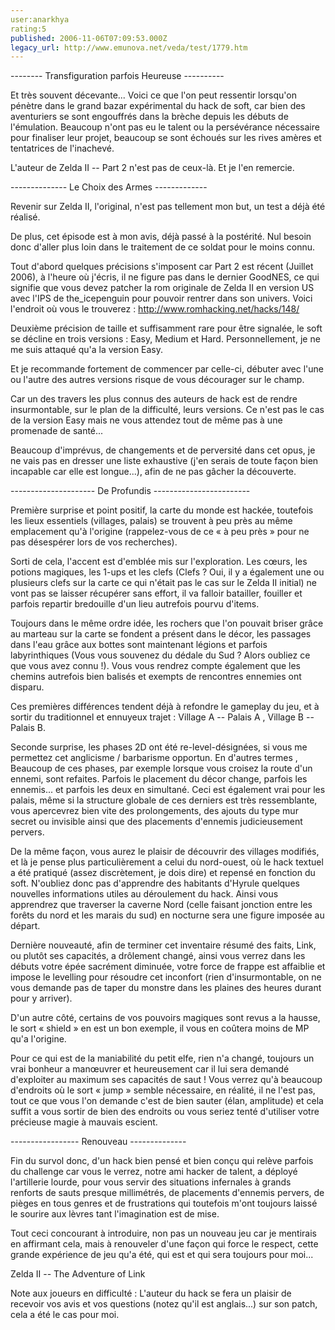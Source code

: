 ```yaml
---
user:anarkhya
rating:5
published: 2006-11-06T07:09:53.000Z
legacy_url: http://www.emunova.net/veda/test/1779.htm
---
```

-------- Transfiguration parfois Heureuse ----------  

  

Et très souvent décevante... Voici ce que l'on peut ressentir lorsqu'on pénètre dans le grand bazar expérimental du hack de soft, car bien des aventuriers se sont engouffrés dans la brèche depuis les débuts de l'émulation. Beaucoup n'ont pas eu le talent ou la persévérance nécessaire pour finaliser leur projet, beaucoup se sont échoués sur les rives amères et tentatrices de l'inachevé.  

  

L'auteur de Zelda II -- Part 2 n'est pas de ceux-là. Et je l'en remercie.  

  

  

-------------- Le Choix des Armes -------------  

  

Revenir sur Zelda II, l'original, n'est pas tellement mon but, un test a déjà été réalisé.  

De plus, cet épisode est à mon avis, déjà passé à la postérité. Nul besoin donc d'aller plus loin dans le traitement de ce soldat pour le moins connu.  

  

Tout d'abord quelques précisions s'imposent car Part 2 est récent (Juillet 2006), à l'heure où j'écris, il ne figure pas dans le dernier GoodNES, ce qui signifie que vous devez patcher la rom originale de Zelda II en version US avec l'IPS de the\_icepenguin pour pouvoir rentrer dans son univers. Voici l'endroit où vous le trouverez : http://www.romhacking.net/hacks/148/  

  

Deuxième précision de taille et suffisamment rare pour être signalée, le soft se décline en trois versions : Easy, Medium et Hard. Personnellement, je ne me suis attaqué qu'a la version Easy.  

Et je recommande fortement de commencer par celle-ci, débuter avec l'une ou l'autre des autres versions risque de vous décourager sur le champ.  

Car un des travers les plus connus des auteurs de hack est de rendre insurmontable, sur le plan de la difficulté, leurs versions. Ce n'est pas le cas de la version Easy mais ne vous attendez tout de même pas à une promenade de santé...  

  

Beaucoup d'imprévus, de changements et de perversité dans cet opus, je ne vais pas en dresser une liste exhaustive (j'en serais de toute façon bien incapable car elle est longue...), afin de ne pas gâcher la découverte.  

  

  

--------------------- De Profundis ------------------------  

  

Première surprise et point positif, la carte du monde est hackée, toutefois les lieux essentiels (villages, palais) se trouvent à peu près au même emplacement qu'à l'origine (rappelez-vous de ce « à peu près » pour ne pas désespérer lors de vos recherches).  

Sorti de cela, l'accent est d'emblée mis sur l'exploration. Les cœurs, les potions magiques, les 1-ups et les clefs (Clefs ? Oui, il y a également une ou plusieurs clefs sur la carte ce qui n'était pas le cas sur le Zelda II initial) ne vont pas se laisser récupérer sans effort, il va falloir batailler, fouiller et parfois repartir bredouille d'un lieu autrefois pourvu d'items.  

Toujours dans le même ordre idée, les rochers que l'on pouvait briser grâce au marteau sur la carte se fondent a présent dans le décor, les passages dans l'eau grâce aux bottes sont maintenant légions et parfois labyrinthiques (Vous vous souvenez du dédale du Sud ? Alors oubliez ce que vous avez connu !). Vous vous rendrez compte également que les chemins autrefois bien balisés et exempts de rencontres ennemies ont disparu.  

Ces premières différences tendent déjà à refondre le gameplay du jeu, et à sortir du traditionnel et ennuyeux trajet : Village A -- Palais A , Village B -- Palais B.  

  

Seconde surprise, les phases 2D ont été re-level-désignées, si vous me permettez cet anglicisme / barbarisme opportun. En d'autres termes , Beaucoup de ces phases, par exemple lorsque vous croisez la route d'un ennemi, sont refaites. Parfois le placement du décor change, parfois les ennemis... et parfois les deux en simultané. Ceci est également vrai pour les palais, même si la structure globale de ces derniers est très ressemblante, vous apercevrez bien vite des prolongements, des ajouts du type mur secret ou invisible ainsi que des placements d'ennemis judicieusement pervers.  

De la même façon, vous aurez le plaisir de découvrir des villages modifiés, et là je pense plus particulièrement a celui du nord-ouest, où le hack textuel a été pratiqué (assez discrètement, je dois dire) et repensé en fonction du soft. N'oubliez donc pas d'apprendre des habitants d'Hyrule quelques nouvelles informations utiles au déroulement du hack. Ainsi vous apprendrez que traverser la caverne Nord (celle faisant jonction entre les forêts du nord et les marais du sud) en nocturne sera une figure imposée au départ.  

  

Dernière nouveauté, afin de terminer cet inventaire résumé des faits, Link, ou plutôt ses capacités, a drôlement changé, ainsi vous verrez dans les débuts votre épée sacrément diminuée, votre force de frappe est affaiblie et impose le levelling pour résoudre cet inconfort (rien d'insurmontable, on ne vous demande pas de taper du monstre dans les plaines des heures durant pour y arriver).  

D'un autre côté, certains de vos pouvoirs magiques sont revus a la hausse, le sort « shield » en est un bon exemple, il vous en coûtera moins de MP qu'a l'origine.  

Pour ce qui est de la maniabilité du petit elfe, rien n'a changé, toujours un vrai bonheur a manœuvrer et heureusement car il lui sera demandé d'exploiter au maximum ses capacités de saut ! Vous verrez qu'à beaucoup d'endroits où le sort « jump » semble nécessaire, en réalité, il ne l'est pas, tout ce que vous l'on demande c'est de bien sauter (élan, amplitude) et cela suffit a vous sortir de bien des endroits ou vous seriez tenté d'utiliser votre précieuse magie à mauvais escient.  

  

  

----------------- Renouveau --------------  

  

Fin du survol donc, d'un hack bien pensé et bien conçu qui relève parfois du challenge car vous le verrez, notre ami hacker de talent, a déployé l'artillerie lourde, pour vous servir des situations infernales à grands renforts de sauts presque millimétrés, de placements d'ennemis pervers, de pièges en tous genres et de frustrations qui toutefois m'ont toujours laissé le sourire aux lèvres tant l'imagination est de mise.  

Tout ceci concourant à introduire, non pas un nouveau jeu car je mentirais en affirmant cela, mais à renouveler d'une façon qui force le respect, cette grande expérience de jeu qu'a été, qui est et qui sera toujours pour moi...  

  

Zelda II -- The Adventure of Link  

  

Note aux joueurs en difficulté : L'auteur du hack se fera un plaisir de recevoir vos avis et vos questions (notez qu'il est anglais...) sur son patch, cela a été le cas pour moi.